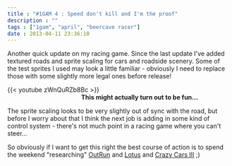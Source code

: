 ```yaml
---
title : "#1GAM 4 : Speed don't kill and I'm the proof"
description : ""
tags : ["1gam", "april", "beercave racer"]
date : 2013-04-11 23:36:10
---
```


Another quick update on my racing game. Since the last update I've added textured roads and sprite scaling for cars and roadside scenery. Some of the test sprites I used may look a little familiar - obviously I need to replace those with some slightly more legal ones before release!

{{< youtube zWnQuRZb8Bc >}}
<strong style="width:600px; display:inline-block; text-align:center">This might actually turn out to be fun...</strong>

The sprite scaling looks to be very slightly out of sync with the road, but before I worry about that I think the next job is adding in some kind of control system - there's not much point in a racing game where you can't steer...

So obviously if I want to get this right the best course of action is to spend the weekend "researching" <a href="http://www.youtube.com/watch?v=WiWiTXq4yYY">OutRun</a> and <a href="http://www.youtube.com/watch?v=aAk27BvWpsg">Lotus</a> and <a href="http://www.youtube.com/watch?v=q3MEYIbchaE">Crazy Cars III</a> ;)

<!--more-->
